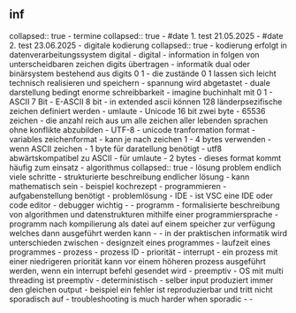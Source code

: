 ## inf
collapsed:: true
	- termine
	  collapsed:: true
		- #date 1. test 21.05.2025
		- #date 2. test 23.06.2025
	- digitale kodierung
	  collapsed:: true
		- kodierung erfolgt in datenverarbeitungssystem digital
		- digital
			- information in folgen von unterscheidbaren zeichen digits übertragen
		- informatik dual oder binärsystem bestehend aus digits 0 1
		- die zustände 0 1 lassen sich leicht technisch realisieren und speichern
		- spannung wird abgetastet
		- duale darstellung bedingt enorme schreibbarkeit
		- imagine buchinhalt mit 0 1
		- ASCII 7 Bit
		- E-ASCII 8 bit
			- in extended ascii können 128 länderpsezifische zeichen definiert werden
				- umlaute
		- Unicode 16 bit zwei byte
			- 65536 zeichen
			- die anzahl reich aus um alle zeichen aller lebenden sprachen ohne konflikte abzubilden
		- UTF-8
			- unicode tranformation format
			- variables zeichenformat
				- kann je nach zeichen 1 - 4 bytes verwenden
				- wenn ASCII zeichen
					- 1 byte für daratellung benötigt
					- utf8 abwärtskompatibel zu ASCII
				- für umlaute
					- 2 bytes
				- dieses format kommt häufig zum einsatz
	- algorithmus
	  collapsed:: true
		- lösung problem endlich viele schritte
		- strukturierte beschreibung endlicher lösung
		- kann mathematisch sein
		- beispiel kochrezept
		- programmieren
			- aufgabenstellung benötigt
			- problemlösung
		- IDE
			- ist VSC eine IDE oder code editor
			- debugger wichtig
			-
		- programm
			- formalisierte beschreibung von algorithmen und datenstrukturen mithilfe einer programmiersprache
			- programm nach kompilierung als datei auf einem speicher zur verfügung welches dann ausgeführt werden kann
			-
			- in der praktischen informatik wird unterschieden zwischen
				- designzeit eines programmes
				- laufzeit eines programmes
			- prozess
				- prozess ID
				- priorität
					- interrupt
						- ein prozess mit einer niedrigeren priorität kann vor einem höheren prozess ausgeführt werden, wenn ein interrupt befehl gesendet wird
				- preemptiv
					- OS mit multi threading ist preemptiv
				- deterministisch
					- selber input produziert immer den gleichen output
					- beispiel ein fehler ist reproduzierbar und tritt nicht sporadisch auf
						- troubleshooting is much harder when sporadic
					-
				-